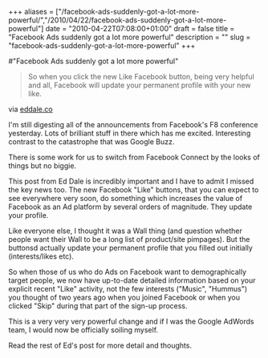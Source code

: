 +++
aliases = ["/facebook-ads-suddenly-got-a-lot-more-powerful/","/2010/04/22/facebook-ads-suddenly-got-a-lot-more-powerful"]
date = "2010-04-22T07:08:00+01:00"
draft = false
title = "Facebook Ads suddenly got a lot more powerful"
description = ""
slug = "facebook-ads-suddenly-got-a-lot-more-powerful"
+++

#"Facebook Ads suddenly got a lot more powerful"


 <div class="posterous_bookmarklet_entry">
<blockquote class="posterous_short_quote">So when you click the new Like Facebook button, being very helpful and all, Facebook will update your permanent profile with your new like.</blockquote>
<div class="posterous_quote_citation">via <a href="http://www.eddale.co/general/facebook-bombshell-how-did-everyone-miss-this-facebook-f8">eddale.co</a>
</div>
<p>I'm still digesting all of the announcements from Facebook's F8 conference yesterday. Lots of brilliant stuff in there which has me excited. Interesting contrast to the catastrophe that was Google Buzz.</p>
<p>There is some work for us to switch from Facebook Connect by the looks of things but no biggie.</p>
<p>This post from Ed Dale is incredibly important and I have to admit I missed the key news too. The new Facebook "Like" buttons, that you can expect to see everywhere very soon, do something which increases the value of Facebook as an Ad platform by several orders of magnitude. They update your profile.</p>
<p>Like everyone else, I thought it was a Wall thing (and question whether people want their Wall to be a long list of product/site pimpages). But the buttonsd actually update your permanent profile that you filled out initially (interests/likes etc).</p>
<p>So when those of us who do Ads on Facebook want to demographically target people, we now have up-to-date detailed information based on your explicit recent "Like" activity, not the few interests ("Music", "Hummus") you thought of two years ago when you joined Facebook or when you clicked "Skip" during that part of the sign-up process.</p>
<p>This is a very very very powerful change and if I was the Google AdWords team, I would now be officially soiling myself.</p>
<p>Read the rest of Ed's post for more detail and thoughts.</p>
</div>
 